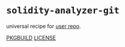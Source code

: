 # `solidity-analyzer-git`

universal recipe for [user repo](../themartiancompany/ur).

[PKGBUILD](PKGBUILD)
[LICENSE](COPYING)
